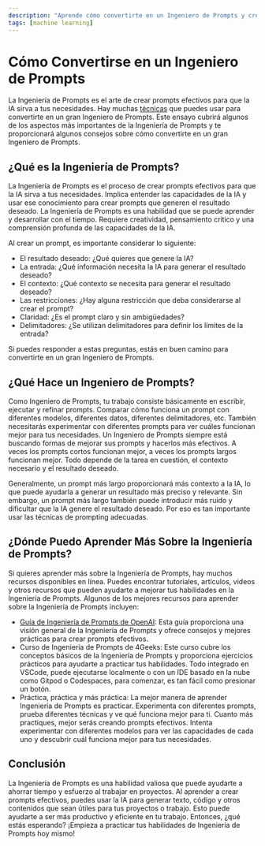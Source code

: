 ```yaml
---
description: "Aprende cómo convertirte en un Ingeniero de Prompts y crear prompts efectivos para usar la IA a tu favor. ¡Vamos a ello! 🎉"
tags: [machine learning]
---
```



# Cómo Convertirse en un Ingeniero de Prompts

La Ingeniería de Prompts es el arte de crear prompts efectivos para que la IA sirva a tus necesidades. Hay muchas [técnicas](https://www.4geeksacademy.com) que puedes usar para convertirte en un gran Ingeniero de Prompts. Este ensayo cubrirá algunos de los aspectos más importantes de la Ingeniería de Prompts y te proporcionará algunos consejos sobre cómo convertirte en un gran Ingeniero de Prompts.

## ¿Qué es la Ingeniería de Prompts?

La Ingeniería de Prompts es el proceso de crear prompts efectivos para que la IA sirva a tus necesidades. Implica entender las capacidades de la IA y usar ese conocimiento para crear prompts que generen el resultado deseado. La Ingeniería de Prompts es una habilidad que se puede aprender y desarrollar con el tiempo. Requiere creatividad, pensamiento crítico y una comprensión profunda de las capacidades de la IA.

Al crear un prompt, es importante considerar lo siguiente:

- El resultado deseado: ¿Qué quieres que genere la IA?
- La entrada: ¿Qué información necesita la IA para generar el resultado deseado?
- El contexto: ¿Qué contexto se necesita para generar el resultado deseado?
- Las restricciones: ¿Hay alguna restricción que deba considerarse al crear el prompt?
- Claridad: ¿Es el prompt claro y sin ambigüedades?
- Delimitadores: ¿Se utilizan delimitadores para definir los límites de la entrada?

Si puedes responder a estas preguntas, estás en buen camino para convertirte en un gran Ingeniero de Prompts.

## ¿Qué Hace un Ingeniero de Prompts?

Como Ingeniero de Prompts, tu trabajo consiste básicamente en escribir, ejecutar y refinar prompts. Comparar cómo funciona un prompt con diferentes modelos, diferentes datos, diferentes delimitadores, etc. También necesitarás experimentar con diferentes prompts para ver cuáles funcionan mejor para tus necesidades. Un Ingeniero de Prompts siempre está buscando formas de mejorar sus prompts y hacerlos más efectivos. A veces los prompts cortos funcionan mejor, a veces los prompts largos funcionan mejor. Todo depende de la tarea en cuestión, el contexto necesario y el resultado deseado.

Generalmente, un prompt más largo proporcionará más contexto a la IA, lo que puede ayudarla a generar un resultado más preciso y relevante. Sin embargo, un prompt más largo también puede introducir más ruido y dificultar que la IA genere el resultado deseado. Por eso es tan importante usar las técnicas de prompting adecuadas.

## ¿Dónde Puedo Aprender Más Sobre la Ingeniería de Prompts?

Si quieres aprender más sobre la Ingeniería de Prompts, hay muchos recursos disponibles en línea. Puedes encontrar tutoriales, artículos, videos y otros recursos que pueden ayudarte a mejorar tus habilidades en la Ingeniería de Prompts. Algunos de los mejores recursos para aprender sobre la Ingeniería de Prompts incluyen:

- [Guía de Ingeniería de Prompts de OpenAI](https://platform.openai.com/docs/guides/prompt-engineering): Esta guía proporciona una visión general de la Ingeniería de Prompts y ofrece consejos y mejores prácticas para crear prompts efectivos.
- Curso de Ingeniería de Prompts de 4Geeks: Este curso cubre los conceptos básicos de la Ingeniería de Prompts y proporciona ejercicios prácticos para ayudarte a practicar tus habilidades. Todo integrado en VSCode, puede ejecutarse localmente o con un IDE basado en la nube como Gitpod o Codespaces, para comenzar, es tan fácil como presionar un botón.
- Práctica, práctica y más práctica: La mejor manera de aprender Ingeniería de Prompts es practicar. Experimenta con diferentes prompts, prueba diferentes técnicas y ve qué funciona mejor para ti. Cuanto más practiques, mejor serás creando prompts efectivos. Intenta experimentar con diferentes modelos para ver las capacidades de cada uno y descubrir cuál funciona mejor para tus necesidades.

## Conclusión

La Ingeniería de Prompts es una habilidad valiosa que puede ayudarte a ahorrar tiempo y esfuerzo al trabajar en proyectos. Al aprender a crear prompts efectivos, puedes usar la IA para generar texto, código y otros contenidos que sean útiles para tus proyectos o trabajo. Esto puede ayudarte a ser más productivo y eficiente en tu trabajo. Entonces, ¿qué estás esperando? ¡Empieza a practicar tus habilidades de Ingeniería de Prompts hoy mismo!
